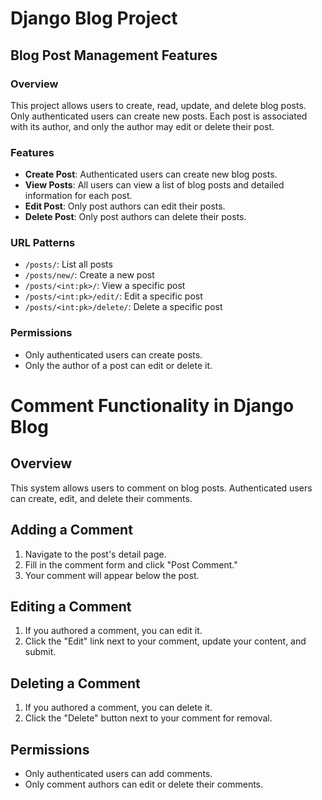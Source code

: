 # Django Blog Project

## Blog Post Management Features

### Overview
This project allows users to create, read, update, and delete blog posts. Only authenticated users can create new posts. Each post is associated with its author, and only the author may edit or delete their post.

### Features
- **Create Post**: Authenticated users can create new blog posts.
- **View Posts**: All users can view a list of blog posts and detailed information for each post.
- **Edit Post**: Only post authors can edit their posts.
- **Delete Post**: Only post authors can delete their posts.

### URL Patterns
- `/posts/`: List all posts
- `/posts/new/`: Create a new post
- `/posts/<int:pk>/`: View a specific post
- `/posts/<int:pk>/edit/`: Edit a specific post
- `/posts/<int:pk>/delete/`: Delete a specific post

### Permissions
- Only authenticated users can create posts.
- Only the author of a post can edit or delete it.


# Comment Functionality in Django Blog

## Overview
This system allows users to comment on blog posts. Authenticated users can create, edit, and delete their comments.

## Adding a Comment
1. Navigate to the post's detail page.
2. Fill in the comment form and click "Post Comment."
3. Your comment will appear below the post.

## Editing a Comment
1. If you authored a comment, you can edit it.
2. Click the "Edit" link next to your comment, update your content, and submit.

## Deleting a Comment
1. If you authored a comment, you can delete it.
2. Click the "Delete" button next to your comment for removal.

## Permissions
- Only authenticated users can add comments.
- Only comment authors can edit or delete their comments.